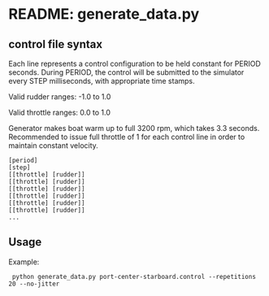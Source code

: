 # README: generate_data.py

## control file syntax

Each line represents a control configuration to be held constant for PERIOD seconds. During PERIOD, the control will be submitted to the simulator every STEP milliseconds, with appropriate time stamps.

Valid rudder ranges: -1.0 to 1.0

Valid throttle ranges: 0.0 to 1.0

Generator makes boat warm up to full 3200 rpm, which takes 3.3 seconds. Recommended to issue full throttle of 1 for each control line in order to maintain constant velocity.

    [period]
    [step]
    [[throttle] [rudder]]
    [[throttle] [rudder]]
    [[throttle] [rudder]]
    [[throttle] [rudder]]
    [[throttle] [rudder]]
    [[throttle] [rudder]]
    ...

## Usage

Example:

     python generate_data.py port-center-starboard.control --repetitions 20 --no-jitter